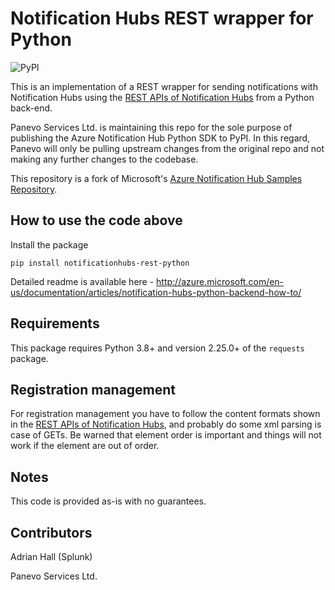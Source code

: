 # Notification Hubs REST wrapper for Python

![PyPI](https://img.shields.io/pypi/v/notificationhubs-rest-python?style=flat-square)

This is an implementation of a REST wrapper for sending notifications with Notification Hubs using the [REST APIs of Notification Hubs](http://msdn.microsoft.com/en-us/library/dn495827.aspx) from a Python back-end.

Panevo Services Ltd. is maintaining this repo for the sole purpose of publishing the Azure Notification Hub Python SDK to PyPI. In this regard, Panevo will only be pulling upstream changes from the original repo and not making any further changes to the codebase.

This repository is a fork of Microsoft's [Azure Notification Hub Samples Repository](https://github.com/Azure/azure-notificationhubs-samples).

## How to use the code above

Install the package

```
pip install notificationhubs-rest-python
```

Detailed readme is available here -
http://azure.microsoft.com/en-us/documentation/articles/notification-hubs-python-backend-how-to/

## Requirements

This package requires Python 3.8+ and version 2.25.0+ of the `requests` package.

## Registration management

For registration management you have to follow the content formats shown in the [REST APIs of Notification Hubs](http://msdn.microsoft.com/en-us/library/dn495827.aspx), and probably do some xml parsing is case of GETs. Be warned that element order is important and things will not work if the element are out of order.

## Notes

This code is provided as-is with no guarantees.

## Contributors

Adrian Hall (Splunk)

Panevo Services Ltd.
